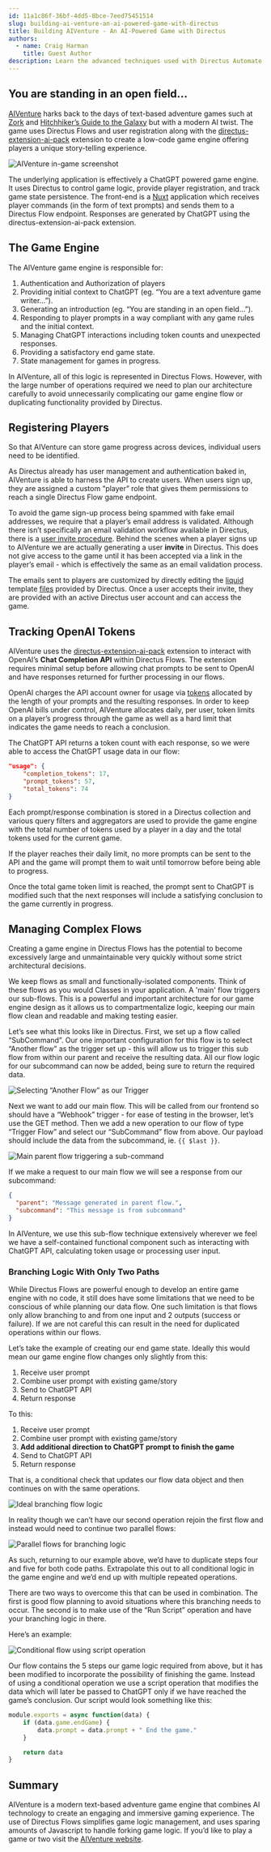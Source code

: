 ```yaml
---
id: 11a1c86f-36bf-4dd5-8bce-7eed75451514
slug: building-ai-venture-an-ai-powered-game-with-directus
title: Building AIVenture - An AI-Powered Game with Directus
authors:
  - name: Craig Harman
    title: Guest Author
description: Learn the advanced techniques used with Directus Automate to build a game.
---
```

## You are standing in an open field…

[AIVenture](https://aiventure.craigharman.com) harks back to the days of text-based adventure games such at [Zork](https://en.wikipedia.org/wiki/Zork) and [Hitchhiker’s Guide to the Galaxy](https://en.wikipedia.org/wiki/The_Hitchhiker%27s_Guide_to_the_Galaxy_(video_game)) but with a modern AI twist. The game uses Directus Flows and user registration along with the [directus-extension-ai-pack](https://github.com/br41nslug/directus-extension-ai-pack) extension to create a low-code game engine offering players a unique story-telling experience.

![AIVenture in-game screenshot](/img/47ad01fe-84b9-46fd-9de2-438461385360.webp)

The underlying application is effectively a ChatGPT powered game engine. It uses Directus to control game logic, provide player registration, and track game state persistence. The front-end is a [Nuxt](https://nuxt.com/) application which receives player commands (in the form of text prompts) and sends them to a Directus Flow endpoint. Responses are generated by ChatGPT using the directus-extension-ai-pack extension.

## The Game Engine
The AIVenture game engine is responsible for:

1. Authentication and Authorization of players
2. Providing initial context to ChatGPT (eg. “You are a text adventure game writer…”).
3. Generating an introduction (eg. “You are standing in an open field…”).
4. Responding to player prompts in a way compliant with any game rules and the initial context.
5. Managing ChatGPT interactions including token counts and unexpected responses.
6. Providing a satisfactory end game state.
7. State management for games in progress.

In AIVenture, all of this logic is represented in Directus Flows. However, with the large number of operations required we need to plan our architecture carefully to avoid unnecessarily complicating our game engine flow or duplicating functionality provided by Directus.

## Registering Players

So that AIVenture can store game progress across devices, individual users need to be identified.

As Directus already has user management and authentication baked in, AIVenture is able to harness the API to create users. When users sign up, they are assigned a custom “player” role that gives them permissions to reach a single Directus Flow game endpoint.

To avoid the game sign-up process being spammed with fake email addresses, we require that a player’s email address is validated. Although there isn’t specifically an email validation workflow available in Directus, there is a [user invite procedure](/api/users#invite-user). Behind the scenes when a player signs up to AIVenture we are actually generating a user **invite** in Directus. This does not give access to the game until it has been accepted via a link in the player’s email - which is effectively the same as an email validation process.

The emails sent to players are customized by directly editing the [liquid](https://shopify.github.io/liquid/) template [files](https://github.com/directus/directus/tree/main/api/src/services/mail/templates) provided by Directus. Once a user accepts their invite, they are provided with an active Directus user account and can access the game.

## Tracking OpenAI Tokens

AIVenture uses the [directus-extension-ai-pack](https://github.com/br41nslug/directus-extension-ai-pack) extension to interact with OpenAI’s **Chat Completion API** within Directus Flows. The extension requires minimal setup before allowing chat prompts to be sent to OpenAI and have responses returned for further processing in our flows.

OpenAI charges the API account owner for usage via [tokens](https://platform.openai.com/docs/guides/gpt/managing-tokens) allocated by the length of your prompts and the resulting responses. In order to keep OpenAI bills under control, AIVenture allocates daily, per user, token limits on a player’s progress through the game as well as a hard limit that indicates the game needs to reach a conclusion.

The ChatGPT API returns a token count with each response, so we were able to access the ChatGPT usage data in our flow:

```json
"usage": {
    "completion_tokens": 17,
    "prompt_tokens": 57,
    "total_tokens": 74
}
```

Each prompt/response combination is stored in a Directus collection and various query filters and aggregators are used to provide the game engine with the total number of tokens used by a player in a day and the total tokens used for the current game.

If the player reaches their daily limit, no more prompts can be sent to the API and the game will prompt them to wait until tomorrow before being able to progress.

Once the total game token limit is reached, the prompt sent to ChatGPT is modified such that the next responses will include a satisfying conclusion to the game currently in progress.

## Managing Complex Flows

Creating a game engine in Directus Flows has the potential to become excessively large and unmaintainable very quickly without some strict architectural decisions.

We keep flows as small and functionally-isolated components. Think of these flows as you would Classes in your application. A 'main' flow triggers our sub-flows. This is a powerful and important architecture for our game engine design as it allows us to compartmentalize logic, keeping our main flow clean and readable and making testing easier.

Let’s see what this looks like in Directus. First, we set up a flow called “SubCommand”. Our one important configuration for this flow is to select “Another flow” as the trigger set up - this will allow us to trigger this sub flow from within our parent and receive the resulting data. All our flow logic for our subcommand can now be added, being sure to return the required data.

![Selecting “Another Flow” as our Trigger](/img/c09e1b67-8c76-4566-a53d-57d959d68b8e.webp)

Next we want to add our main flow. This will be called from our frontend so should have a “Webhook” trigger - for ease of testing in the browser, let’s use the GET method. Then we add a new operation to our flow of type “Trigger Flow” and select our “SubCommand” flow from above. Our payload should include the data from the subcommand, ie. `{{ $last }}`.

![Main parent flow triggering a sub-command](/img/ed069891-0bbb-4acd-8838-b6027c6415af.webp)

If we make a request to our main flow we will see a response from our subcommand:

```json
{
  "parent": "Message generated in parent flow.",
  "subcommand": "This message is from subcommand"
}
```

In AIVenture, we use this sub-flow technique extensively wherever we feel we have a self-contained functional component such as interacting with ChatGPT API, calculating token usage or processing user input.

### Branching Logic With Only Two Paths

While Directus Flows are powerful enough to develop an entire game engine with no code, it still does have some limitations that we need to be conscious of while planning our data flow. One such limitation is that flows only allow branching to and from one input and 2 outputs (success or failure). If we are not careful this can result in the need for duplicated operations within our flows.

Let’s take the example of creating our end game state. Ideally this would mean our game engine flow changes only slightly from this:

1. Receive user prompt
2. Combine user prompt with existing game/story
3. Send to ChatGPT API
4. Return response

To this:

1. Receive user prompt
2. Combine user prompt with existing game/story
3. **Add additional direction to ChatGPT prompt to finish the game**
4. Send to ChatGPT API
5. Return response

That is, a conditional check that updates our flow data object and then continues on with the same operations.

![Ideal branching flow logic](/img/1b193e81-372e-4c65-940e-d9f8a794cf1d.webp)

In reality though we can’t have our second operation rejoin the first flow and instead would need to continue two parallel flows:

![Parallel flows for branching logic](/img/d7062588-67ff-48ab-b0a2-d2a3444c8d2b.webp)

As such, returning to our example above, we’d have to duplicate steps four and five for both code paths. Extrapolate this out to all conditional logic in the game engine and we’d end up with multiple repeated operations.

There are two ways to overcome this that can be used in combination. The first is good flow planning to avoid situations where this branching needs to occur. The second is to make use of the “Run Script” operation and have your branching logic in there.

Here’s an example:

![Conditional flow using script operation](/img/7df83146-4fdf-4dc4-aec6-0400359857cb.webp)

Our flow contains the 5 steps our game logic required from above, but it has been modified to incorporate the possibility of finishing the game. Instead of using a conditional operation we use a script operation that modifies the data which will later be passed to ChatGPT only if we have reached the game’s conclusion. Our script would look something like this:

```ts
module.exports = async function(data) {
	if (data.game.endGame) {
		data.prompt = data.prompt + " End the game."
	}

	return data
}
```

## Summary

AIVenture is a modern text-based adventure game engine that combines AI technology to create an engaging and immersive gaming experience. The use of Directus Flows simplifies game logic management, and uses sparing amounts of Javascript to handle forking game logic. If you’d like to play a game or two visit the [AIVenture website](https://aiventure.craigharman.com).
